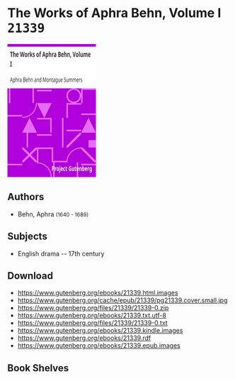 # The Works of Aphra Behn, Volume I <kbd>21339</kbd>

![](./cover.medium.jpg "")

## Authors


 - Behn, Aphra <small>(1640 - 1689)</small>

## Subjects


 - English drama -- 17th century

## Download


 - https://www.gutenberg.org/ebooks/21339.html.images
 - https://www.gutenberg.org/cache/epub/21339/pg21339.cover.small.jpg
 - https://www.gutenberg.org/files/21339/21339-0.zip
 - https://www.gutenberg.org/ebooks/21339.txt.utf-8
 - https://www.gutenberg.org/files/21339/21339-0.txt
 - https://www.gutenberg.org/ebooks/21339.kindle.images
 - https://www.gutenberg.org/ebooks/21339.rdf
 - https://www.gutenberg.org/ebooks/21339.epub.images

## Book Shelves


